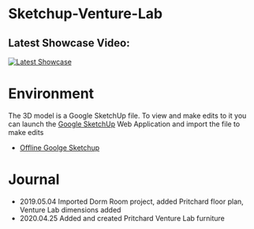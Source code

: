 # Sketchup-Venture-Lab

## Latest Showcase Video: 
[![Latest Showcase](https://img.youtube.com/vi/LTLNyN7frRc/0.jpg)](https://www.youtube.com/watch?v=LTLNyN7frRc)

# Environment 

The 3D model is a Google SketchUp file. To view and make edits to it you can launch the [Google SketchUp](https://www.sketchup.com/plans-and-pricing/sketchup-free) Web Application and import the file to make edits

- [Offline Goolge Sketchup](https://www.sketchup.com/offline-download)

# Journal

- 2019.05.04 Imported Dorm Room project, added Pritchard floor plan, Venture Lab dimensions added
- 2020.04.25 Added and created Pritchard Venture Lab furniture